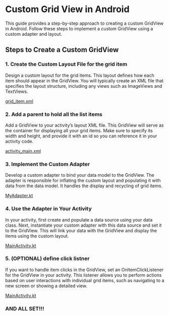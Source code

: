 # Custom Grid View in Android

This guide provides a step-by-step approach to creating a custom GridView in Android. Follow these steps to implement a custom GridView using a custom adapter and layout.

## Steps to Create a Custom GridView

### 1. Create the Custom Layout File for the grid item

Design a custom layout for the grid items. This layout defines how each item should appear in the GridView. You will typically create an XML file that specifies the layout structure, including any views such as ImageViews and TextViews.

[grid_item.xml](app/src/main/res/layout/grid_item.xml)

### 2. Add a parent to hold all the list items

Add a GridView to your activity’s layout XML file. This GridView will serve as the container for displaying all your grid items. Make sure to specify its width and height, and provide it with an id so you can reference it in your activity code.

[activity_main.xml](app/src/main/res/layout/activity_main.xml)

### 3. Implement the Custom Adapter

Develop a custom adapter to bind your data model to the GridView. The adapter is responsible for inflating the custom layout and populating it with data from the data model. It handles the display and recycling of grid items.

[MyAdapter.kt](app/src/main/java/com/example/mygridviewpractice/GridAdapter.kt)

### 4. Use the Adapter in Your Activity

In your activity, first create and populate a data source using your data class. Next, instantiate your custom adapter with this data source and set it to the GridView. This will link your data with the GridView and display the items using the custom layout.

[MainActivity.kt](app/src/main/java/com/example/mygridviewpractice/MainActivity.kt)

### 5. (OPTIONAL) define click listner

If you want to handle item clicks in the GridView, set an OnItemClickListener for the GridView in your activity. This listener allows you to perform actions based on user interactions with individual grid items, such as navigating to a new screen or showing a detailed view.

[MainActivity.kt](app/src/main/java/com/example/mygridviewpractice/MainActivity.kt)

### AND ALL SET!!!